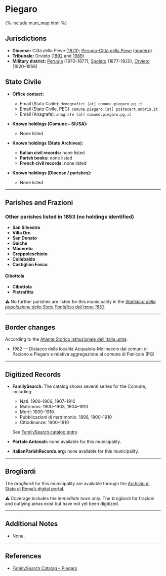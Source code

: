 # Piegaro

{% include muni_map.html %}

## Jurisdictions

* **Diocese:** Città della Pieve ([1873](https://www.google.it/books/edition/Il_libro_de_comuni_del_Regno_d_Italia_co/WF9mfeJJcDEC?gbpv=1)); [Perugia–Città della Pieve](../dio/perugia.md) ([modern](https://www.chiesacattolica.it/annuario-cei/ricerca-parrocchie/))
* **Tribunale:** Orvieto ([1892](https://www.google.it/books/edition/Bollettino_ufficiale_del_Ministero_di_gr/kRXd4t5fK-0C?hl=en&gbpv=1&pg=PA457&printsec=frontcover) and [1989](https://www.google.it/books/edition/Gazzetta_ufficiale_della_Repubblica_ital/-Z6nogg-qMQC?hl=en&gbpv=1&pg=RA8-PA38&printsec=frontcover))
* **Military district:** [Perugia](../mil/perugia.md) (1870–1877), [Spoleto](../mil/spoleto.md) (1877–1920), [Orvieto](../mil/spoleto.md) (1920–1956)

## Stato Civile

* **Office contact:**

  * Email (Stato Civile): `demografici [at] comune.piegaro.pg.it`
  * Email (Stato Civile, PEC): `comune.piegaro [at] postacert.umbria.it`
  * Email (Anagrafe): `anagrafe [at] comune.piegaro.pg.it`

* **Known holdings (Comune – SIUSA):**

  * None listed

* **Known holdings (State Archives):**

  * **Italian civil records:** none listed
  * **Parish books:** none listed
  * **French civil records:** none listed

* **Known holdings (Diocese / parishes):**

  * None listed

---

## Parishes and Frazioni

### Other parishes listed in 1853 (no holdings identified)

* **San Silvestro**
* **Villa Oro**
* **San Donato**
* **Gaiche**
* **Macereto**
* **Greppoleschieto**
* **Collebaldo**
* **Castiglion Fosco**

#### Cibottola

* **Cibottola**
* **Pietrafitta**

⚠️ No further parishes are listed for this municipality in the *[Statistica della popolazione dello Stato Pontificio dell’anno 1853](https://www.google.it/books/edition/Statistics_della_popolazione_dello_Stato/v6dCAQAAMAAJ)*.

---

## Border changes

According to the [Atlante Storico Istituzionale dell’Italia unita](http://dati.san.beniculturali.it/asi/local/detail.html?UA05110):

* 1982 — Distacco della località Acquaiola-Molinaccio dai comuni di Paciano e Piegaro e relativa aggregazione al comune di Panicale (PG)

---

## Digitized Records

* **FamilySearch:** The catalog shows several series for the Comune, including:

  * Nati: 1900–1906, 1907–1910
  * Matrimoni: 1900–1903, 1904–1910
  * Morti: 1900–1910
  * Pubblicazioni di matrimonio: 1896, 1900–1910
  * Cittadinanze: 1900–1910

  See [FamilySearch catalog entry](https://www.familysearch.org/en/search/catalog/657075).

* **Portale Antenati:** none available for this municipality.

* **ItalianParishRecords.org:** none available for this municipality.

---

## Brogliardi

The *brogliardi* for this municipality are available through the [Archivio di Stato di Roma’s digital portal](https://imagoarchiviodistatoroma.cultura.gov.it/Gregoriano/s_brogliardi.php?Provincia=Perugia&Denominazione=Piegaro).

⚠️ Coverage includes the *immediate town* only. The brogliardi for frazioni and outlying areas exist but have not yet been digitized.

---

## Additional Notes

* None.

---

## References

* [FamilySearch Catalog – Piegaro](https://www.familysearch.org/en/search/catalog/657075)
